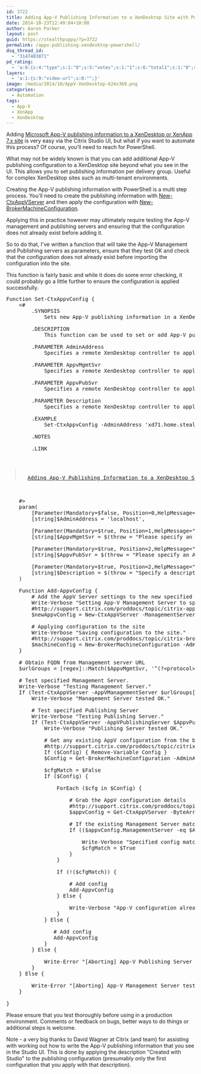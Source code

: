 ```yaml
---
id: 3722
title: Adding App-V Publishing Information to a XenDesktop Site with PowerShell
date: 2014-10-23T22:49:04+10:00
author: Aaron Parker
layout: post
guid: https://stealthpuppy/?p=3722
permalink: /appv-publishing-xendesktop-powershell/
dsq_thread_id:
  - "3147403871"
pd_rating:
  - 'a:8:{s:4:"type";s:1:"0";s:5:"votes";s:1:"1";s:6:"total1";s:1:"0";s:6:"total2";s:1:"0";s:6:"total3";s:1:"0";s:6:"total4";s:1:"0";s:6:"total5";s:1:"1";s:7:"average";s:6:"5.0000";}'
layers:
  - 'a:1:{s:9:"video-url";s:0:"";}'
image: /media/2014/10/AppV-XenDesktop-624x369.png
categories:
  - Automation
tags:
  - App-V
  - XenApp
  - XenDesktop
---
```

Adding [Microsoft App-V publishing information to a XenDesktop or XenApp 7.x site](http://support.citrix.com/proddocs/topic/xenapp-xendesktop-76/xad-app-v.html) is very easy via the Citrix Studio UI, but what if you want to automate this process? Of course, you'll need to reach for PowerShell.

What may not be widely known is that you can add additional App-V publishing configuration to a XenDesktop site beyond what you see in the UI. This allows you to set publishing information per delivery group. Useful for complex XenDesktop sites such as multi-tenant environments.

Creating the App-V publishing information with PowerShell is a multi step process. You'll need to create the publishing information with [New-CtxAppVServer](http://support.citrix.com/proddocs/topic/citrix-appv-admin-v1-xd75/new-ctxappvserver-xd75.html) and then apply the configuration with [New-BrokerMachineConfiguration](http://support.citrix.com/proddocs/topic/citrix-broker-admin-v2-xd75/new-brokermachineconfiguration-xd75.html).

Applying this in practice however may ultimately require testing the App-V management and publishing servers and ensuring that the configuration does not already exist before adding it.

So to do that, I've written a function that will take the App-V Management and Publishing servers as parameters, ensure that they test OK and check that the configuration does not already exist before importing the configuration into the site.

This function is fairly basic and while it does do some error checking, it could probably go a little further to ensure the configuration is applied successfully.

<pre class="lang:ps decode:true" title="Add App-V Publishing information to a XenDesktop site">Function Set-CtxAppvConfig {
    &lt;#
        .SYNOPSIS
            Sets new App-V publishing information in a XenDesktop site.
 
        .DESCRIPTION
            This function can be used to set or add App-V publishing information in a XenDesktop or XenApp 7.x site.
 
        .PARAMETER AdminAddress
            Specifies a remote XenDesktop controller to apply the configuration against. If omitted, the local host will be used instead.
 
        .PARAMETER AppvMgmtSvr
            Specifies a remote XenDesktop controller to apply the configuration against. If omitted, the local host will be used instead.
 
        .PARAMETER AppvPubSvr
            Specifies a remote XenDesktop controller to apply the configuration against. If omitted, the local host will be used instead.
 
        .PARAMETER Description
            Specifies a remote XenDesktop controller to apply the configuration against. If omitted, the local host will be used instead.
 
        .EXAMPLE
            Set-CtxAppvConfig -AdminAddress 'xd71.home.stealthpuppy.com' -AppvMgmtSvr 'http://appv1:8080' -AppvPubSvr 'http://appv1:80' -Description 'Created by PowerShell'
 
        .NOTES
 
        .LINK
            

<blockquote class="wp-embedded-content" data-secret="G83Mrh3a9x">
  <a href="{{site.baseurl}}/appv-publishing-xendesktop-powershell/">Adding App-V Publishing Information to a XenDesktop Site with PowerShell</a>
</blockquote>
 
    #&gt;
    param(
        [Parameter(Mandatory=$false, Position=0,HelpMessage="XenDesktop Controller address.")]
        [string]$AdminAddress = 'localhost',

        [Parameter(Mandatory=$true, Position=1,HelpMessage="Microsoft App-V Management Server address.")]
        [string]$AppvMgmtSvr = $(throw = "Please specify an App-V Management Server address."),

        [Parameter(Mandatory=$true, Position=2,HelpMessage="Microsoft App-V Publishing Server address.")]
        [string]$AppvPubSvr = $(throw = "Please specify an App-V Publishing Server address."),

        [Parameter(Mandatory=$true, Position=2,HelpMessage="App-V publishing configuration description.")]
        [string]$Description = $(throw = "Specify a description to apply to the App-V publishing information. Specify 'Created by Studio' to set the App-V publishing inforamtion viewed in Citrix Studio.")
    )

    Function Add-AppvConfig {
        # Add the AppV Server settings to the new specified settings
        Write-Verbose "Setting App-V Management Server to specified URI."
        #http://support.citrix.com/proddocs/topic/citrix-appv-admin-v1-xd71/new-ctxappvserver-xd71.html
        $newAppvConfig = New-CtxAppVServer -ManagementServer $AppvMgmtSvr -PublishingServer $AppvPubSvr

        # Applying configuration to the site
        Write-Verbose "Saving configuration to the site."
        #http://support.citrix.com/proddocs/topic/citrix-broker-admin-v2-xd75/new-brokermachineconfiguration-xd75.html
        $machineConfig = New-BrokerMachineConfiguration -AdminAddress $AdminAddress -ConfigurationSlotUid 3 -LeafName 1 -Description "Created by Studio" -Policy $newAppvConfig -Verbose
    }

    # Obtain FQDN from Management server URL
    $urlGroups = [regex]::Match($AppvMgmtSvr, '^(?&lt;protocol&gt;(http|https))://(?&lt;fqdn&gt;([^:]*))((:(?&lt;port&gt;\d+))?)').Groups

    # Test specified Management Server.
    Write-Verbose "Testing Management Server."
    If (Test-CtxAppVServer -AppVManagementServer $urlGroups["fqdn"].Value -ErrorAction SilentlyContinue -ErrorVariable $manError) {
        Write-Verbose "Management Server tested OK."

        # Test specified Publishing Server
        Write-Verbose "Testing Publishing Server."
        If (Test-CtxAppVServer -AppVPublishingServer $AppvPubSvr -ErrorAction SilentlyContinue -ErrorVariable $pubError) {
            Write-Verbose "Publishing Server tested OK."
        
            # Get any existing AppV configuration from the broker
            #http://support.citrix.com/proddocs/topic/citrix-broker-admin-v2-xd71/get-brokermachineconfiguration-xd71.html
            If ($Config) { Remove-Variable Config }
            $Config = Get-BrokerMachineConfiguration -AdminAddress $AdminAddress -Name AppV* -ErrorAction SilentlyContinue

            $cfgMatch = $False
            If ($Config) {

                ForEach ($cfg in $Config) {

                    # Grab the AppV configuration details
                    #http://support.citrix.com/proddocs/topic/citrix-appv-admin-v1-xd71/get-ctxappvserver-xd71.html
                    $appvConfig = Get-CtxAppVServer -ByteArray $cfg.Policy

                    # If the existing Management Server matches the specified Management Server
                    If (($appvConfig.ManagementServer -eq $AppvMgmtSvr) -and ($appvConfig.PublishingServer -eq $AppvPubSvr)) {
                    
                        Write-Verbose "Specified config matches existing config."
                        $cfgMatch = $True
                    }
                }

                If (!($cfgMatch)) {

                    # Add config
                    Add-AppvConfig
                } Else {

                    Write-Verbose "App-V configuration already exists."
                }
            } Else {

               # Add config
               Add-AppvConfig 
            }
        } Else {

            Write-Error "[Aborting] App-V Publishing Server test failed with: $pubError"
        }
    } Else {

        Write-Error "[Aborting] App-V Management Server test failed with: $manError"
    }

}</pre>

Please ensure that you test thoroughly before using in a production environment. Comments or feedback on bugs, better ways to do things or additional steps is welcome.

Note - a very big thanks to David Wagner at Citrix (and team) for assisting with working out how to write the App-V publishing information that you see in the Studio UI. This is done by applying the description "Created with Studio" to the publishing configuration (presumably only the first configuration that you apply with that description).